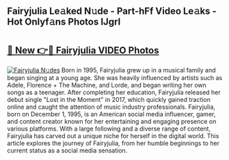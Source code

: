 ## Fairyjulia Le𝚊ked N𝚞de - Part-hFf Video Le𝚊ks - Hot Onlyf𝚊ns Photos IJgrI

# <h2><a href="http://ab38178.deff.icu/?id=Fairyjulia">🔗 New 👉🔴 Fairyjulia VIDEO Photos</a></h2>

[![Fairyjulia N𝚞des](https://i.imgur.com/rIISA9y.gif)](http://ab38178.deff.icu/?id=Fairyjulia)
Born in 1995, Fairyjulia grew up in a musical family and began singing at a young age. She was heavily influenced by artists such as Adele, Florence + The Machine, and Lorde, and began writing her own songs as a teenager. After completing her education, Fairyjulia released her debut single "Lost in the Moment" in 2017, which quickly gained traction online and caught the attention of music industry professionals. Fairyjulia, born on December 1, 1995, is an American social media influencer, gamer, and content creator known for her entertaining and engaging presence on various platforms. With a large following and a diverse range of content, Fairyjulia has carved out a unique niche for herself in the digital world. This article explores the journey of Fairyjulia, from her humble beginnings to her current status as a social media sensation.
